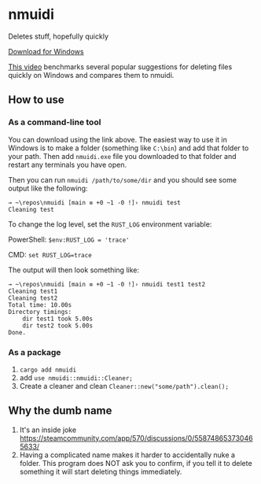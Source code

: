 # nmuidi

Deletes stuff, hopefully quickly

[Download for Windows](https://nightly.link/Dillonb/nmuidi/workflows/build/main/nmuidi-windows.zip)

[This video](https://www.youtube.com/watch?v=G8BdXgBdaOA) benchmarks several popular suggestions for deleting files quickly on Windows and compares them to nmuidi.

## How to use

### As a command-line tool

You can download using the link above. The easiest way to use it in Windows is to make a folder (something like `C:\bin`) and add that folder to your path. Then add `nmuidi.exe` file you downloaded to that folder and restart any terminals you have open.

Then you can run `nmuidi /path/to/some/dir` and you should see some output like the following:

```PS
→ ~\repos\nmuidi [main ≡ +0 ~1 -0 !]› nmuidi test
Cleaning test
```

To change the log level, set the `RUST_LOG` environment variable: 

PowerShell: `$env:RUST_LOG = 'trace'`

CMD: `set RUST_LOG=trace`

The output will then look something like:

```PS
→ ~\repos\nmuidi [main ≡ +0 ~1 -0 !]› nmuidi test1 test2
Cleaning test1
Cleaning test2
Total time: 10.00s
Directory timings:
    dir test1 took 5.00s
    dir test2 took 5.00s
Done.
```

### As a package

1. `cargo add nmuidi`
2. add `use nmuidi::nmuidi::Cleaner;`
3. Create a cleaner and clean `Cleaner::new("some/path").clean();`


## Why the dumb name

1. It's an inside joke <https://steamcommunity.com/app/570/discussions/0/558748653730465633/>
2. Having a complicated name makes it harder to accidentally nuke a folder. This program does NOT ask you to confirm, if you tell it to delete something it will start deleting things immediately.

